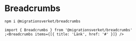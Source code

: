 # Breadcrumbs

```bash
npm i @migrationsverket/breadcrumbs
```

```tsx
import { Breadcrumbs } from '@migrationsverket/breadcrumbs'
;<Breadcrumbs items={[{ title: 'Länk', href: '#' }]} />
```
